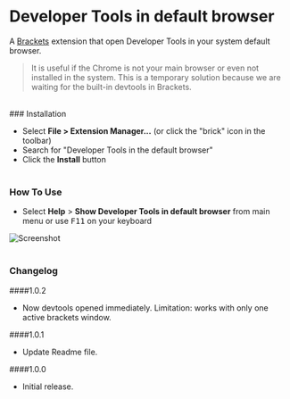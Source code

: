 
# Developer Tools in default browser

A [Brackets](https://github.com/adobe/brackets) extension that open Developer Tools in your system default browser. 

>It is useful if the Chrome is not your main browser or even not installed in the system. 
>This is a temporary solution because we are waiting for the built-in devtools in Brackets.

<br/>
### Installation

* Select **File > Extension Manager...** (or click the "brick" icon in the toolbar)
* Search for "Developer Tools in the default browser"
* Click the **Install** button<br /><br />

### How To Use
- Select **Help** > **Show Developer Tools in default browser** from main menu or use <kbd>F11</kbd> on your keyboard

![Screenshot](howto.gif)<br /><br />

### Changelog

####1.0.2
- Now devtools opened immediately. Limitation: works with only one active brackets window.

####1.0.1
- Update Readme file.

####1.0.0
- Initial release.
